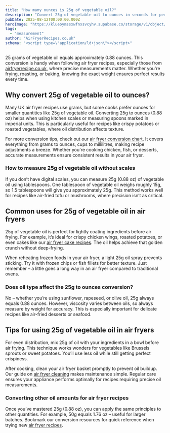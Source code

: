 ```yaml
---
title: "How many ounces is 25g of vegetable oil?"
description: "Convert 25g of vegetable oil to ounces in seconds for perfect air fryer recipes. Get accurate measurements every time!"
pubDate: 2025-08-12T00:00:00.000Z
heroImage: "https://klueoymssxwfnxsvcyhv.supabase.co/storage/v1/object/public/md/25g-vegetable-oil-to-ounces-ace9026a.webp"
tags:
  - "measurement"
author: "AirFryerRecipes.co.uk"
schema: "<script type=\"application/ld+json\"></script>"
---
```


<p>25 grams of vegetable oil equals approximately 0.88 ounces. This conversion is handy when following air fryer recipes, especially those from <a href=https://www.airfryerrecipe.co.uk>airfryerrecipe.co.uk</a>, where precise measurements matter. Whether you're frying, roasting, or baking, knowing the exact weight ensures perfect results every time.</p>  

<h2>Why convert 25g of vegetable oil to ounces?</h2>  
<p>Many UK air fryer recipes use grams, but some cooks prefer ounces for smaller quantities like 25g of vegetable oil. Converting 25g to ounces (0.88 oz) helps when using kitchen scales or measuring spoons marked in imperial units. This is particularly useful for recipes like crispy potatoes or roasted vegetables, where oil distribution affects texture.</p>  
<p>For more conversion tips, check out our <a href=https://www.airfryerrecipe.co.uk/air-fryer-conversion-chart>air fryer conversion chart</a>. It covers everything from grams to ounces, cups to millilitres, making recipe adjustments a breeze. Whether you're cooking chicken, fish, or desserts, accurate measurements ensure consistent results in your air fryer.</p>  

<h3>How to measure 25g of vegetable oil without scales</h3>  
<p>If you don’t have digital scales, you can measure 25g (0.88 oz) of vegetable oil using tablespoons. One tablespoon of vegetable oil weighs roughly 15g, so 1.5 tablespoons will give you approximately 25g. This method works well for recipes like air-fried tofu or mushrooms, where precision isn’t as critical.</p>  

<h2>Common uses for 25g of vegetable oil in air fryers</h2>  
<p>25g of vegetable oil is perfect for lightly coating ingredients before air frying. For example, it’s ideal for crispy chicken wings, roasted potatoes, or even cakes like our <a href=https://www.airfryerrecipe.co.uk/recipe-category/cakes>air fryer cake recipes</a>. The oil helps achieve that golden crunch without deep-frying.</p>  
<p>When reheating frozen foods in your air fryer, a light 25g oil spray prevents sticking. Try it with frozen chips or fish fillets for better texture. Just remember – a little goes a long way in an air fryer compared to traditional ovens.</p>  

<h3>Does oil type affect the 25g to ounces conversion?</h3>  
<p>No – whether you’re using sunflower, rapeseed, or olive oil, 25g always equals 0.88 ounces. However, viscosity varies between oils, so always measure by weight for accuracy. This is especially important for delicate recipes like air-fried desserts or seafood.</p>  

<h2>Tips for using 25g of vegetable oil in air fryers</h2>  
<p>For even distribution, mix 25g of oil with your ingredients in a bowl before air frying. This technique works wonders for vegetables like Brussels sprouts or sweet potatoes. You’ll use less oil while still getting perfect crispiness.</p>  
<p>After cooking, clean your air fryer basket promptly to prevent oil buildup. Our guide on <a href=https://www.airfryerrecipe.co.uk/air-fryer-cleaner>air fryer cleaning</a> makes maintenance simple. Regular care ensures your appliance performs optimally for recipes requiring precise oil measurements.</p>  

<h3>Converting other oil amounts for air fryer recipes</h3>  
<p>Once you’ve mastered 25g (0.88 oz), you can apply the same principles to other quantities. For example, 50g equals 1.76 oz – useful for larger batches. Bookmark our conversion resources for quick reference when trying new <a href=https://www.airfryerrecipe.co.uk/recipes>air fryer recipes</a>.</p>